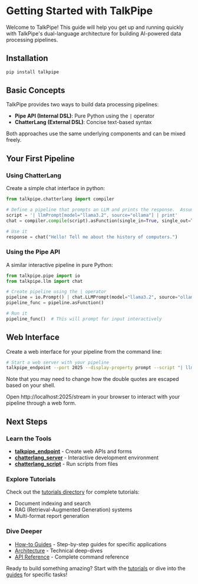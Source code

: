 # Getting Started with TalkPipe

Welcome to TalkPipe! This guide will help you get up and running quickly with TalkPipe's dual-language architecture for building AI-powered data processing pipelines.

## Installation

```bash
pip install talkpipe
```

## Basic Concepts

TalkPipe provides two ways to build data processing pipelines:

- **Pipe API (Internal DSL)**: Pure Python using the `|` operator
- **ChatterLang (External DSL)**: Concise text-based syntax

Both approaches use the same underlying components and can be mixed freely.

## Your First Pipeline

### Using ChatterLang

Create a simple chat interface in python:

```python
from talkpipe.chatterlang import compiler

# Define a pipeline that prompts an LLM and prints the response.  Assumed Ollama is installed locally and llama3.2 is downloaded.
script = '| llmPrompt[model="llama3.2", source="ollama"] | print'
chat = compiler.compile(script).asFunction(single_in=True, single_out=True)

# Use it
response = chat("Hello! Tell me about the history of computers.")
```

### Using the Pipe API

A similar interactive pipeline in pure Python:

```python
from talkpipe.pipe import io
from talkpipe.llm import chat

# Create pipeline using the | operator
pipeline = io.Prompt() | chat.LLMPrompt(model="llama3.2", source="ollama") | io.Print()
pipeline_func = pipeline.asFunction()

# Run it
pipeline_func()  # This will prompt for input interactively
```

## Web Interface

Create a web interface for your pipeline from the command line:

```bash
# Start a web server with your pipeline
talkpipe_endpoint --port 2025 --display-property prompt --script "| llmPrompt[model=\"llama3.2\", source=\"ollama\", field=\"prompt\"]"
```

Note that you may need to change how the double quotes are escaped based on your shell.

Open http://localhost:2025/stream in your browser to interact with your pipeline through a web form.

## Next Steps

### Learn the Tools

- **[talkpipe_endpoint](api-reference/jsonreceiver.md)** - Create web APIs and forms
- **[chatterlang_server](api-reference/chatterlang-server.md)** - Interactive development environment
- **[chatterlang_script](api-reference/chatterlang-script.md)** - Run scripts from files

### Explore Tutorials

Check out the [tutorials directory](tutorials/) for complete tutorials:
- Document indexing and search
- RAG (Retrieval-Augmented Generation) systems  
- Multi-format report generation

### Dive Deeper

- [How-to Guides](guides/) - Step-by-step guides for specific applications
- [Architecture](architecture/) - Technical deep-dives
- [API Reference](api-reference/) - Complete command reference


Ready to build something amazing? Start with the [tutorials](tutorials/) or dive into the [guides](guides/) for specific tasks!